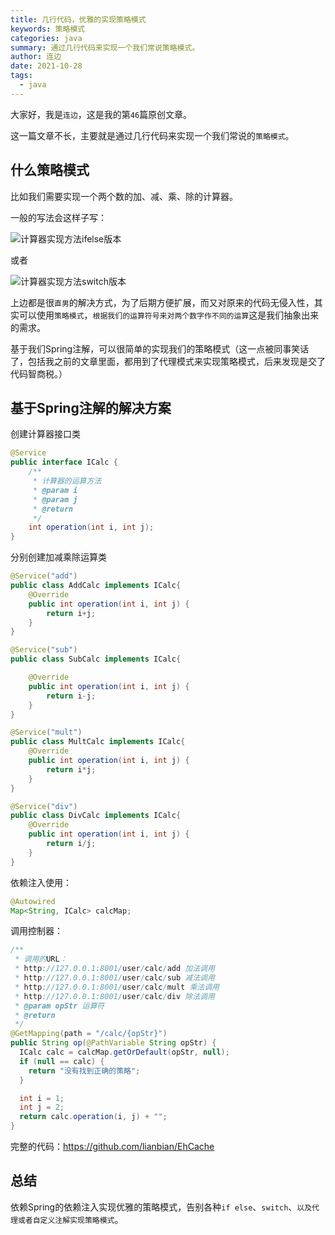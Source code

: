 ```yaml
---
title: 几行代码，优雅的实现策略模式
keywords: 策略模式
categories: java
summary: 通过几行代码来实现一个我们常说策略模式。
author: 连边
date: 2021-10-28
tags:
  - java
---
```


大家好，我是`连边`，这是我的第`46`篇原创文章。

这一篇文章不长，主要就是通过几行代码来实现一个我们常说的`策略模式`。

## 什么策略模式

比如我们需要实现一个两个数的加、减、乘、除的计算器。

一般的写法会这样子写：

![计算器实现方法ifelse版本](https://mkstatic.lianbian.net/202211132218136.png)

或者

![计算器实现方法switch版本](https://mkstatic.lianbian.net/202211132220983.png)

上边都是很`直男`的解决方式，为了后期方便扩展，而又对原来的代码无侵入性，其实可以使用`策略模式`，`根据我们的运算符号来对两个数字作不同的运算`这是我们抽象出来的需求。

基于我们Spring注解，可以很简单的实现我们的策略模式（这一点被同事笑话了，包括我之前的文章里面，都用到了代理模式来实现策略模式，后来发现是交了代码智商税。）

## 基于Spring注解的解决方案

创建计算器接口类

```java
@Service
public interface ICalc {
    /**
     * 计算器的运算方法
     * @param i
     * @param j
     * @return
     */
    int operation(int i, int j);
}
```

分别创建加减乘除运算类

```java
@Service("add")
public class AddCalc implements ICalc{
    @Override
    public int operation(int i, int j) {
        return i+j;
    }
}

@Service("sub")
public class SubCalc implements ICalc{

    @Override
    public int operation(int i, int j) {
        return i-j;
    }
}

@Service("mult")
public class MultCalc implements ICalc{
    @Override
    public int operation(int i, int j) {
        return i*j;
    }
}

@Service("div")
public class DivCalc implements ICalc{
    @Override
    public int operation(int i, int j) {
        return i/j;
    }
}
```



依赖注入使用：

```java
@Autowired
Map<String, ICalc> calcMap;
```



调用控制器：

```java
/**
 * 调用的URL：
 * http://127.0.0.1:8001/user/calc/add 加法调用
 * http://127.0.0.1:8001/user/calc/sub 减法调用
 * http://127.0.0.1:8001/user/calc/mult 乘法调用
 * http://127.0.0.1:8001/user/calc/div 除法调用
 * @param opStr 运算符
 * @return
 */
@GetMapping(path = "/calc/{opStr}")
public String op(@PathVariable String opStr) {
  ICalc calc = calcMap.getOrDefault(opStr, null);
  if (null == calc) {
    return "没有找到正确的策略";
  }

  int i = 1;
  int j = 2;
  return calc.operation(i, j) + "";
}
```



完整的代码：https://github.com/lianbian/EhCache

## 总结

依赖Spring的依赖注入实现优雅的策略模式，告别各种`if else`、`switch`、`以及代理或者自定义注解实现策略模式`。